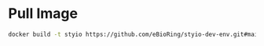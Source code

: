 # Pull Image

```bash
docker build -t styio https://github.com/eBioRing/styio-dev-env.git#main:docker/std
```
